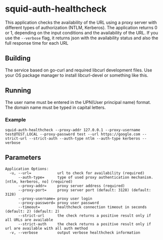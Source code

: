 # squid-auth-healthcheck

This application checks the availability of the URL using a proxy server with different types of authorization (NTLM, Kerberos).
The application returns 0 or 1, depending on the input conditions and the availability of the URL.
If you use the `--verbose` flag, it returns json with the availability status and also the full response time for each URL

## Building

The service based on go-curl and required libcurl development files. Use your OS package manager to install libcurl-devel or something like this.

## Running

The user name must be entered in the UPN(User principal name) format. The domain name must be typed in capital letters.

### Example

```
squid-auth-healthcheck --proxy-addr 127.0.0.1 --proxy-username test@TEST.LOCAL --proxy-password test --url https://google.com --strict-url --strict-auth --auth-type ntlm --auth-type kerberos --verbose

```

## Parameters

```
Application Options:
  -u, --url=            url to check for availability (required)
      --auth-type=      type of used proxy authentication mechanism. [ntlm, kerberos, no] (required)
      --proxy-addr=     proxy server address (required)
      --proxy-port=     proxy server port (default: 3128) (default: 3128)
      --proxy-username= proxy user login
      --proxy-password= proxy user password
      --timeout=        healthcheck connection timeout in seconds (default: 2) (default: 2)
      --strict-url      the check returns a positive result only if all URLs are available
      --strict-auth     the check returns a positive result only if url are available with all auth method
  -v, --verbose         output verbose healthcheck information
```